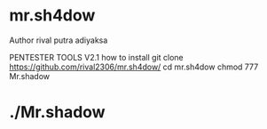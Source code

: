 # mr.sh4dow

Author rival putra adiyaksa


PENTESTER TOOLS V2.1
how to install
git clone https://github.com/rival2306/mr.sh4dow/
cd mr.sh4dow
chmod 777 Mr.shadow
# ./Mr.shadow
